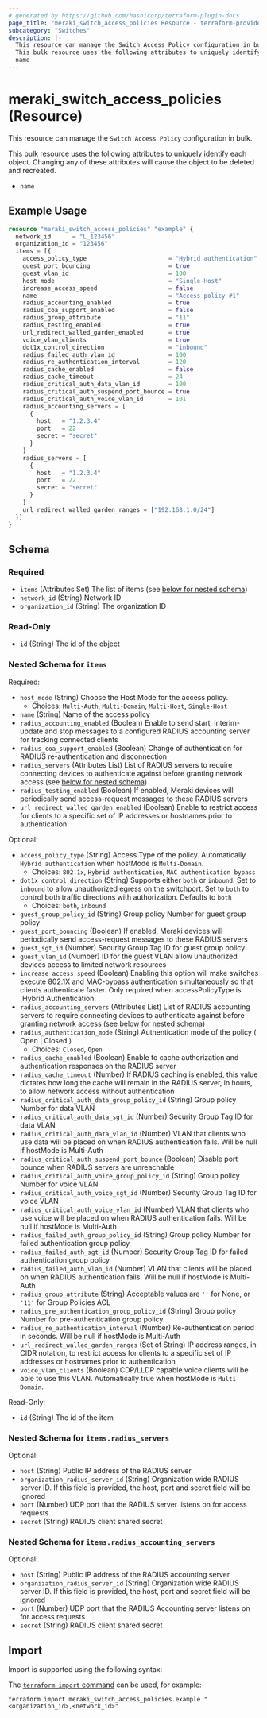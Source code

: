 ```yaml
---
# generated by https://github.com/hashicorp/terraform-plugin-docs
page_title: "meraki_switch_access_policies Resource - terraform-provider-meraki"
subcategory: "Switches"
description: |-
  This resource can manage the Switch Access Policy configuration in bulk.
  This bulk resource uses the following attributes to uniquely identify each object. Changing any of these attributes will cause the object to be deleted and recreated.
  name
---
```


# meraki_switch_access_policies (Resource)

This resource can manage the `Switch Access Policy` configuration in bulk.

This bulk resource uses the following attributes to uniquely identify each object. Changing any of these attributes will cause the object to be deleted and recreated.

- `name`

## Example Usage

```terraform
resource "meraki_switch_access_policies" "example" {
  network_id      = "L_123456"
  organization_id = "123456"
  items = [{
    access_policy_type                       = "Hybrid authentication"
    guest_port_bouncing                      = true
    guest_vlan_id                            = 100
    host_mode                                = "Single-Host"
    increase_access_speed                    = false
    name                                     = "Access policy #1"
    radius_accounting_enabled                = true
    radius_coa_support_enabled               = false
    radius_group_attribute                   = "11"
    radius_testing_enabled                   = true
    url_redirect_walled_garden_enabled       = true
    voice_vlan_clients                       = true
    dot1x_control_direction                  = "inbound"
    radius_failed_auth_vlan_id               = 100
    radius_re_authentication_interval        = 120
    radius_cache_enabled                     = false
    radius_cache_timeout                     = 24
    radius_critical_auth_data_vlan_id        = 100
    radius_critical_auth_suspend_port_bounce = true
    radius_critical_auth_voice_vlan_id       = 101
    radius_accounting_servers = [
      {
        host   = "1.2.3.4"
        port   = 22
        secret = "secret"
      }
    ]
    radius_servers = [
      {
        host   = "1.2.3.4"
        port   = 22
        secret = "secret"
      }
    ]
    url_redirect_walled_garden_ranges = ["192.168.1.0/24"]
  }]
}
```

<!-- schema generated by tfplugindocs -->
## Schema

### Required

- `items` (Attributes Set) The list of items (see [below for nested schema](#nestedatt--items))
- `network_id` (String) Network ID
- `organization_id` (String) The organization ID

### Read-Only

- `id` (String) The id of the object

<a id="nestedatt--items"></a>
### Nested Schema for `items`

Required:

- `host_mode` (String) Choose the Host Mode for the access policy.
  - Choices: `Multi-Auth`, `Multi-Domain`, `Multi-Host`, `Single-Host`
- `name` (String) Name of the access policy
- `radius_accounting_enabled` (Boolean) Enable to send start, interim-update and stop messages to a configured RADIUS accounting server for tracking connected clients
- `radius_coa_support_enabled` (Boolean) Change of authentication for RADIUS re-authentication and disconnection
- `radius_servers` (Attributes List) List of RADIUS servers to require connecting devices to authenticate against before granting network access (see [below for nested schema](#nestedatt--items--radius_servers))
- `radius_testing_enabled` (Boolean) If enabled, Meraki devices will periodically send access-request messages to these RADIUS servers
- `url_redirect_walled_garden_enabled` (Boolean) Enable to restrict access for clients to a specific set of IP addresses or hostnames prior to authentication

Optional:

- `access_policy_type` (String) Access Type of the policy. Automatically `Hybrid authentication` when hostMode is `Multi-Domain`.
  - Choices: `802.1x`, `Hybrid authentication`, `MAC authentication bypass`
- `dot1x_control_direction` (String) Supports either `both` or `inbound`. Set to `inbound` to allow unauthorized egress on the switchport. Set to `both` to control both traffic directions with authorization. Defaults to `both`
  - Choices: `both`, `inbound`
- `guest_group_policy_id` (String) Group policy Number for guest group policy
- `guest_port_bouncing` (Boolean) If enabled, Meraki devices will periodically send access-request messages to these RADIUS servers
- `guest_sgt_id` (Number) Security Group Tag ID for guest group policy
- `guest_vlan_id` (Number) ID for the guest VLAN allow unauthorized devices access to limited network resources
- `increase_access_speed` (Boolean) Enabling this option will make switches execute 802.1X and MAC-bypass authentication simultaneously so that clients authenticate faster. Only required when accessPolicyType is `Hybrid Authentication.
- `radius_accounting_servers` (Attributes List) List of RADIUS accounting servers to require connecting devices to authenticate against before granting network access (see [below for nested schema](#nestedatt--items--radius_accounting_servers))
- `radius_authentication_mode` (String) Authentication mode of the policy ( Open | Closed )
  - Choices: `Closed`, `Open`
- `radius_cache_enabled` (Boolean) Enable to cache authorization and authentication responses on the RADIUS server
- `radius_cache_timeout` (Number) If RADIUS caching is enabled, this value dictates how long the cache will remain in the RADIUS server, in hours, to allow network access without authentication
- `radius_critical_auth_data_group_policy_id` (String) Group policy Number for data VLAN
- `radius_critical_auth_data_sgt_id` (Number) Security Group Tag ID for data VLAN
- `radius_critical_auth_data_vlan_id` (Number) VLAN that clients who use data will be placed on when RADIUS authentication fails. Will be null if hostMode is Multi-Auth
- `radius_critical_auth_suspend_port_bounce` (Boolean) Disable port bounce when RADIUS servers are unreachable
- `radius_critical_auth_voice_group_policy_id` (String) Group policy Number for voice VLAN
- `radius_critical_auth_voice_sgt_id` (Number) Security Group Tag ID for voice VLAN
- `radius_critical_auth_voice_vlan_id` (Number) VLAN that clients who use voice will be placed on when RADIUS authentication fails. Will be null if hostMode is Multi-Auth
- `radius_failed_auth_group_policy_id` (String) Group policy Number for failed authentication group policy
- `radius_failed_auth_sgt_id` (Number) Security Group Tag ID for failed authentication group policy
- `radius_failed_auth_vlan_id` (Number) VLAN that clients will be placed on when RADIUS authentication fails. Will be null if hostMode is Multi-Auth
- `radius_group_attribute` (String) Acceptable values are `''` for None, or `'11'` for Group Policies ACL
- `radius_pre_authentication_group_policy_id` (String) Group policy Number for pre-authentication group policy
- `radius_re_authentication_interval` (Number) Re-authentication period in seconds. Will be null if hostMode is Multi-Auth
- `url_redirect_walled_garden_ranges` (Set of String) IP address ranges, in CIDR notation, to restrict access for clients to a specific set of IP addresses or hostnames prior to authentication
- `voice_vlan_clients` (Boolean) CDP/LLDP capable voice clients will be able to use this VLAN. Automatically true when hostMode is `Multi-Domain`.

Read-Only:

- `id` (String) The id of the item

<a id="nestedatt--items--radius_servers"></a>
### Nested Schema for `items.radius_servers`

Optional:

- `host` (String) Public IP address of the RADIUS server
- `organization_radius_server_id` (String) Organization wide RADIUS server ID. If this field is provided, the host, port and secret field will be ignored
- `port` (Number) UDP port that the RADIUS server listens on for access requests
- `secret` (String) RADIUS client shared secret


<a id="nestedatt--items--radius_accounting_servers"></a>
### Nested Schema for `items.radius_accounting_servers`

Optional:

- `host` (String) Public IP address of the RADIUS accounting server
- `organization_radius_server_id` (String) Organization wide RADIUS server ID. If this field is provided, the host, port and secret field will be ignored
- `port` (Number) UDP port that the RADIUS Accounting server listens on for access requests
- `secret` (String) RADIUS client shared secret

## Import

Import is supported using the following syntax:

The [`terraform import` command](https://developer.hashicorp.com/terraform/cli/commands/import) can be used, for example:

```shell
terraform import meraki_switch_access_policies.example "<organization_id>,<network_id>"
```
